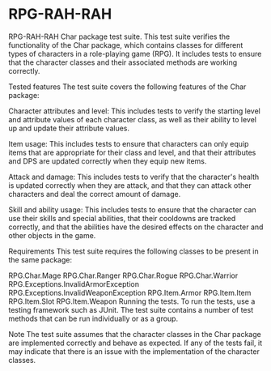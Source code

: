 ﻿# RPG-RAH-RAH
RPG-RAH-RAH
Char package test suite.
This test suite verifies the functionality of the Char package, which contains classes for different types of characters in a role-playing game (RPG). It includes tests to ensure that the character classes and their associated methods are working correctly.

Tested features The test suite covers the following features of the Char package:

Character attributes and level: This includes tests to verify the starting level and attribute values of each character class, as well as their ability to level up and update their attribute values.

Item usage: This includes tests to ensure that characters can only equip items that are appropriate for their class and level, and that their attributes and DPS are updated correctly when they equip new items.

Attack and damage: This includes tests to verify that the character's health is updated correctly when they are attack, and that they can attack other characters and deal the correct amount of damage.

Skill and ability usage: This includes tests to ensure that the character can use their skills and special abilities, that their cooldowns are tracked correctly, and that the abilities have the desired effects on the character and other objects in the game.

Requirements This test suite requires the following classes to be present in the same package:

RPG.Char.Mage
RPG.Char.Ranger
RPG.Char.Rogue
RPG.Char.Warrior
RPG.Exceptions.InvalidArmorException
RPG.Exceptions.InvalidWeaponException
RPG.Item.Armor
RPG.Item.Item
RPG.Item.Slot
RPG.Item.Weapon
Running the tests.
To run the tests, use a testing framework such as JUnit. The test suite contains a number of test methods that can be run individually or as a group.

Note The test suite assumes that the character classes in the Char package are implemented correctly and behave as expected. If any of the tests fail, it may indicate that there is an issue with the implementation of the character classes.
